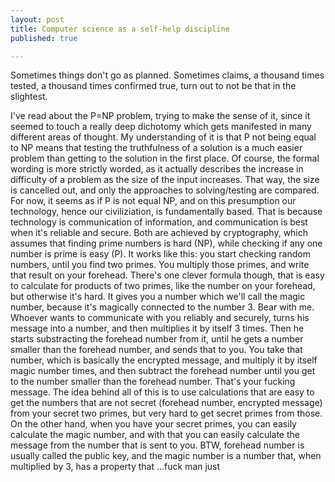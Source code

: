 ```yaml
---
layout: post
title: Computer science as a self-help discipline
published: true

---
```

Sometimes things don't go as planned. Sometimes claims, a thousand times tested, a thousand times confirmed true, turn out to not be that in the slightest. 

<script>
let d = new Date();
      document.body.innerHTML = "<h1>Today's date is " + d + "</h1>"
</script>

I've read about the P=NP problem, trying to make the sense of it, since it seemed to touch a really deep dichotomy which gets manifested in many different areas of thought. My understanding of it is that P not being equal to NP means that testing the truthfulness of a solution is a much easier problem than getting to the solution in the first place. Of course, the formal wording is more strictly worded, as it actually describes the increase in difficulty of a problem as the size of the input increases. That way, the size is cancelled out, and only the approaches to solving/testing are compared. For now, it seems as if P is not equal NP, and on this presumption our technology, hence our civiliziation, is fundamentally based. That is because technology is communication of information, and communication is best when it's reliable and secure. Both are achieved by cryptography, which assumes that finding prime numbers is hard (NP), while checking if any one number is prime is easy (P). It works like this: you start checking random numbers, until you find two primes. You multiply those primes, and write that result on your forehead. There's one clever formula though, that is easy to calculate for products of two primes, like the number on your forehead, but otherwise it's hard. It gives you a number which we'll call the magic number, because it's magically connected to the number 3. Bear with me. Whoever wants to communicate with you reliably and securely, turns his message into a number, and then multiplies it by itself 3 times. Then he starts substracting the forehead number from it, until he gets a number smaller than the forehead number, and sends that to you. You take that number, which is basically the encrypted message, and multiply it by itself magic number times, and then subtract the forehead number until you get to the number smaller than the forehead number. That's your fucking message. The idea behind all of this is to use calculations that are easy to get the numbers that are not secret (forehead number, encrypted message) from your secret two primes, but very hard to get secret primes from those. On the other hand, when you have your secret primes, you can easily calculate the magic number, and with that you can easily calculate the message from the number that is sent to you. BTW, forehead number is usually called the public key, and the magic number is a number that, when multiplied by 3, has a property that ...fuck man just 

 
